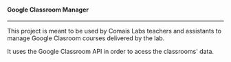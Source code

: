 #### Google Classroom Manager
---

This project is meant to be used by Comais Labs teachers and assistants to manage Google Clasroom courses delivered by the lab.

It uses the Google Classroom API in order to acess the classrooms' data.
